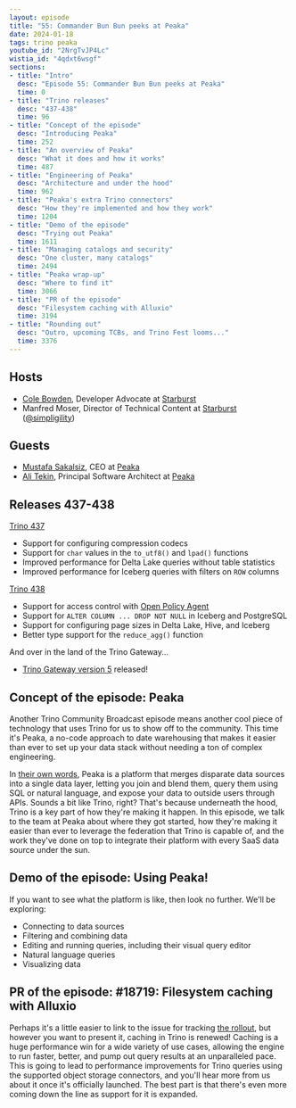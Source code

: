 ```yaml
---
layout: episode
title: "55: Commander Bun Bun peeks at Peaka"
date: 2024-01-18
tags: trino peaka
youtube_id: "2NrgTvJP4Lc"
wistia_id: "4qdxt6wsgf"
sections:
- title: "Intro"
  desc: "Episode 55: Commander Bun Bun peeks at Peaka"
  time: 0
- title: "Trino releases"
  desc: "437-438"
  time: 96
- title: "Concept of the episode"
  desc: "Introducing Peaka"
  time: 252
- title: "An overview of Peaka"
  desc: "What it does and how it works"
  time: 487
- title: "Engineering of Peaka"
  desc: "Architecture and under the hood"
  time: 962
- title: "Peaka's extra Trino connectors"
  desc: "How they're implemented and how they work"
  time: 1204
- title: "Demo of the episode"
  desc: "Trying out Peaka"
  time: 1611
- title: "Managing catalogs and security"
  desc: "One cluster, many catalogs"
  time: 2494
- title: "Peaka wrap-up"
  desc: "Where to find it"
  time: 3066
- title: "PR of the episode"
  desc: "Filesystem caching with Alluxio"
  time: 3194
- title: "Rounding out"
  desc: "Outro, upcoming TCBs, and Trino Fest looms..."
  time: 3376
---
```


## Hosts

* [Cole Bowden](https://www.linkedin.com/in/cole-m-bowden), Developer Advocate
  at [Starburst](https://starburst.io)
* Manfred Moser, Director of Technical Content at
  [Starburst](https://starburst.io)
  ([@simpligility](https://twitter.com/simpligility))

## Guests

* [Mustafa Sakalsiz](https://linkedin.com/in/sakalsiz), CEO at
  [Peaka](https://www.peaka.com/)
* [Ali Tekin](https://www.linkedin.com/in/alitekin/), Principal Software
  Architect at [Peaka](https://www.peaka.com/)

## Releases 437-438

[Trino 437](https://trino.io/docs/current/release/release-437.html)

* Support for configuring compression codecs
* Support for `char` values in the `to_utf8()` and `lpad()` functions
* Improved performance for Delta Lake queries without table statistics
* Improved performance for Iceberg queries with filters on `ROW` columns

[Trino 438](https://trino.io/docs/current/release/release-438.html)

* Support for access control with [Open Policy Agent](https://trino.io/blog/2024/02/06/opa-arrived)
* Support for `ALTER COLUMN ... DROP NOT NULL` in Iceberg and PostgreSQL
* Support for configuring page sizes in Delta Lake, Hive, and Iceberg
* Better type support for the `reduce_agg()` function

And over in the land of the Trino Gateway...
* [Trino Gateway version 5](https://github.com/trinodb/trino-gateway/blob/main/docs/release-notes.md#trino-gateway-5-24-jan-2024)
  released!

## Concept of the episode: Peaka

Another Trino Community Broadcast episode means another cool piece of technology
that uses Trino for us to show off to the community. This time it's Peaka,
a no-code approach to date warehousing that makes it easier than ever to set up
your data stack without needing a ton of complex engineering.

In [their own words](https://www.peaka.com/docs/getting-started/what-is-peaka/),
Peaka is a platform that merges disparate data sources into a single data layer,
letting you join and blend them, query them using SQL or natural language, and 
expose your data to outside users through APIs. Sounds a bit like Trino, right?
That's because underneath the hood, Trino is a key part of how they're making it
happen. In this episode, we talk to the team at Peaka about where they got
started, how they're making it easier than ever to leverage the federation that
Trino is capable of, and the work they've done on top to integrate their
platform with every SaaS data source under the sun.

## Demo of the episode: Using Peaka!

If you want to see what the platform is like, then look no further. We'll be
exploring:

* Connecting to data sources
* Filtering and combining data
* Editing and running queries, including their visual query editor
* Natural language queries
* Visualizing data

## PR of the episode: #18719: Filesystem caching with Alluxio

Perhaps it's a little easier to link to the issue for tracking
[the rollout](https://github.com/trinodb/trino/issues/20550), but however you
want to present it, caching in Trino is renewed! Caching is a huge performance win
for a wide variety of use cases, allowing the engine to run faster, better, and
pump out query results at an unparalleled pace. This is going to lead to 
performance improvements for Trino queries using the supported object storage 
connectors, and you'll hear more from us about it once it's officially launched.
The best part is that there's even more coming down the line as support for it
is expanded.
